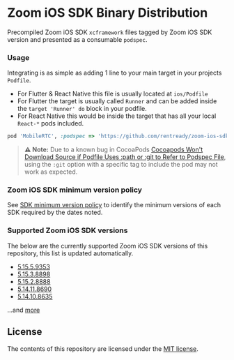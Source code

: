 # Zoom iOS SDK Binary Distribution

Precompiled Zoom iOS SDK `xcframework` files tagged by Zoom iOS SDK version and presented as a consumable `podspec`.

### Usage

Integrating is as simple as adding 1 line to your main target in your projects `Podfile`.

- For Flutter & React Native this file is usually located at `ios/Podfile`
- For Flutter the target is usually called `Runner` and can be added inside the `target 'Runner' do` block in your podfile.
- For React Native this would be inside the target that has all your local `React-*` pods included.

```ruby
pod 'MobileRTC', :podspec => 'https://github.com/rentready/zoom-ios-sdk-frameworks/raw/5.15.5.9353/MobileRTC.podspec'
```
> **⚠️ Note:** Due to a known bug in CocoaPods [Cocoapods Won't Download Source if Podfile Uses :path or :git to Refer to Podspec File](https://github.com/CocoaPods/CocoaPods/issues/11867), using the `:git` option with a specific tag to include the pod may not work as expected.

### Zoom iOS SDK minimum version policy

See [SDK minimum version policy](https://developers.zoom.us/docs/video-sdk/minimum-version) to identify the minimum versions of each SDK required by the dates noted.

### Supported Zoom iOS SDK versions

The below are the currently supported Zoom iOS SDK versions of this repository, this list is updated automatically.

<!--NEW_VERSION_PLACEHOLDER-->
- [5.15.5.9353](https://github.com/rentready/zoom-ios-sdk-frameworks/releases/tag/5.15.5.9353)
- [5.15.3.8898](https://github.com/rentready/zoom-ios-sdk-frameworks/releases/tag/5.15.3.8898)
- [5.15.2.8888](https://github.com/rentready/zoom-ios-sdk-frameworks/releases/tag/5.15.2.8888)
- [5.14.11.8690](https://github.com/rentready/zoom-ios-sdk-frameworks/releases/tag/5.14.11.8690)
- [5.14.10.8635](https://github.com/rentready/zoom-ios-sdk-frameworks/releases/tag/5.14.10.8635)

...and [more](https://github.com/rentready/zoom-ios-sdk-frameworks/tags)

## License

The contents of this repository are licensed under the
[MIT license](http://www.opensource.org/licenses/mit-license.php).